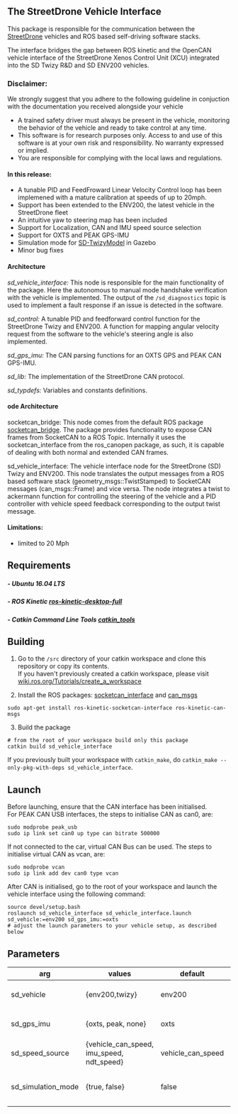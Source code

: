 
## The StreetDrone Vehicle Interface
This package is responsible for the communication between the [StreetDrone](https://streetdrone.com/) vehicles and ROS based self-driving software stacks.

The interface bridges the gap between ROS kinetic and the OpenCAN vehicle interface of the StreetDrone Xenos Control Unit (XCU) integrated into the SD Twizy R&D and SD ENV200 vehicles.

### Disclaimer:
We strongly suggest that you adhere to the following guideline in conjuction with the documentation you received alongside your vehicle
* A trained safety driver must always be present in the vehicle, monitoring the behavior of the vehicle and ready to take control at any time.
* This software is for research purposes only. Access to and use of this software is at your own risk and responsibility. No warranty expressed or implied.
* You are responsible for complying with the local laws and regulations.

#### In this release:
* A tunable PID and FeedFroward Linear Velocity Control loop has been implemened with a mature calibration at speeds of up to 20mph. 
* Support has been extended to the ENV200, the latest vehicle in the StreetDrone fleet
* An intuitive yaw to steering map has been included
* Support for Localization, CAN and IMU speed source selection
* Support for OXTS and PEAK GPS-IMU
* Simulation mode for [SD-TwizyModel](https://github.com/streetdrone-home/SD-TwizyModel) in Gazebo
* Minor bug fixes

#### Architecture
*sd_vehicle_interface:* This node is responsible for the main functionality of the package. Here the autonomous to manual mode handshake verification with the vehicle is implemented. 
	The output of the `/sd_diagnostics` topic is used to implement a fault response if an issue is detected in the software.

*sd_control:* A tunable PID and feedforward control function for the StreetDrone Twizy and ENV200. A function for mapping angular velocity request from the software to the vehicle's steering angle is also implemented. 

*sd_gps_imu:* The CAN parsing functions for an OXTS GPS and PEAK CAN GPS-IMU. 

*sd_lib:* The implementation of the StreetDrone CAN protocol.

*sd_typdefs:* Variables and constants definitions.

#### ode Architecture
socketcan_bridge: This node comes from the default ROS package [socketcan_bridge](http://wiki.ros.org/socketcan_bridge). The package provides functionality to expose CAN frames from SocketCAN to a ROS Topic. Internally it uses the socketcan_interface from the ros_canopen package, as such, it is capable of dealing with both normal and extended CAN frames. 

sd_vehicle_interface: The vehicle interface node for the StreetDrone (SD) Twizy and ENV200. This node translates the output messages from a ROS based software stack (geometry_msgs::TwistStamped) to SocketCAN messages (can_msgs::Frame) and vice versa. The node integrates a twist to ackermann function for controlling the steering of the vehicle and a PID controller with vehicle speed feedback corresponding to the output twist message.  

#### Limitations:
* limited to 20 Mph

## Requirements

##### - Ubuntu 16.04 LTS
##### - ROS Kinetic [ros-kinetic-desktop-full](http://wiki.ros.org/kinetic/Installation/Ubuntu)
##### - Catkin Command Line Tools [catkin_tools](https://catkin-tools.readthedocs.io/en/latest/installing.html)

## Building

1. Go to the `/src` directory of your catkin workspace and clone this repository or copy its contents.   
If you haven't previously created a catkin workspace, please visit [wiki.ros.org/Tutorials/create_a_workspace](http://wiki.ros.org/catkin/Tutorials/create_a_workspace) 

2. Install the ROS packages: [socketcan_interface](http://wiki.ros.org/socketcan_interface) and [can_msgs](http://wiki.ros.org/can_msgs)
```
sudo apt-get install ros-kinetic-socketcan-interface ros-kinetic-can-msgs
```

3. Build the package
```
# from the root of your workspace build only this package
catkin build sd_vehicle_interface
```

If you previously built your workspace with `catkin_make`, do `catkin_make --only-pkg-with-deps sd_vehicle_interface`.    

Launch
------
Before launching, ensure that the CAN interface has been initialised.  
For PEAK CAN USB interfaces, the steps to initialise CAN as can0, are:
```
sudo modprobe peak_usb
sudo ip link set can0 up type can bitrate 500000
```
If not connected to the car, virtual CAN Bus can be used. The steps to initialise virtual CAN as vcan, are:
```
sudo modprobe vcan
sudo ip link add dev can0 type vcan
```
After CAN is initialised, go to the root of your workspace and launch the vehicle interface using the following command:
```
source devel/setup.bash
roslaunch sd_vehicle_interface sd_vehicle_interface.launch sd_vehicle:=env200 sd_gps_imu:=oxts
# adjust the launch parameters to your vehicle setup, as described below
```

Parameters
------

| arg                | values                                    | default           | description                                |
|--------------------|-------------------------------------------|-------------------|--------------------------------------------|
| sd_vehicle         | {env200,twizy}                            | env200            | The vehicle under control                  |
| sd_gps_imu         | {oxts, peak, none}                        | oxts              | The GPS/IMU used                           |
| sd_speed_source    | {vehicle_can_speed, imu_speed, ndt_speed} | vehicle_can_speed | Input vehicle speed                        |
| sd_simulation_mode | {true, false}                             | false             | Use on the car or on the Gazebo simulation |